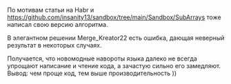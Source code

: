 По мотивам статьи на Habr и https://github.com/insanity13/sandbox/tree/main/Sandbox/SubArrays тоже написал свою версию алгоритма.

В элегантном решении Merge_Kreator22 есть ошибка, дающая неверный результат в некоторых случаях.

Получается, что новомодные навороты языка далеко не всегда упрощают написание и чтение кода, а зачастую сильно его замедляют.
Вывод: чем проще код, тем выше производительность ))
